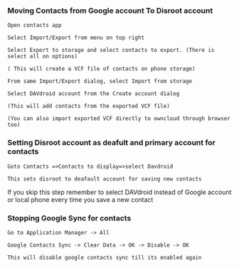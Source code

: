 ### Moving Contacts from Google account To Disroot account

    Open contacts app

    Select Import/Export from menu on top right

    Select Export to storage and select contacts to export. (There is select all on options)

    ( This will create a VCF file of contacts on phone storage)

    From same Import/Export dialog, select Import from storage

    Select DAVdroid account from the Create account dialog

    (This will add contacts from the exported VCF file)

    (You can also import exported VCF directly to owncloud through browser too)

### Setting Disroot account as deafult and primary account for contacts

    Goto Contacts =>Contacts to display=>select Davdroid

    This sets disroot to deafault account for saving new contacts

If you skip this step remember to select DAVdroid instead of Google account or local phone every time you save a new contact

### Stopping Google Sync for contacts

    Go to Application Manager -> All

    Google Contacts Sync -> Clear Data -> OK -> Disable -> OK

    This will disable google contacts sync till its enabled again
